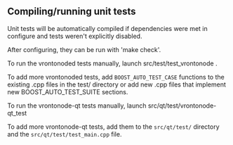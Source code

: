 Compiling/running unit tests
------------------------------------

Unit tests will be automatically compiled if dependencies were met in configure
and tests weren't explicitly disabled.

After configuring, they can be run with 'make check'.

To run the vrontonoded tests manually, launch src/test/test_vrontonode .

To add more vrontonoded tests, add `BOOST_AUTO_TEST_CASE` functions to the existing
.cpp files in the test/ directory or add new .cpp files that
implement new BOOST_AUTO_TEST_SUITE sections.

To run the vrontonode-qt tests manually, launch src/qt/test/vrontonode-qt_test

To add more vrontonode-qt tests, add them to the `src/qt/test/` directory and
the `src/qt/test/test_main.cpp` file.
